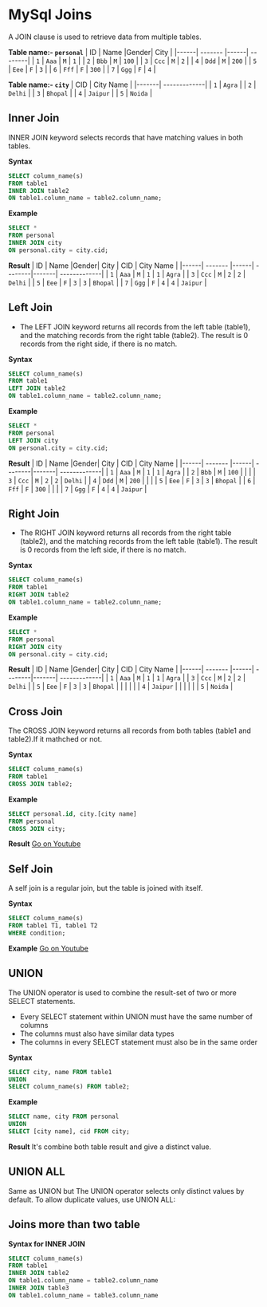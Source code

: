 # MySql Joins
A JOIN clause is used to retrieve data from multiple tables.

**Table name:- `personal`**
|  ID  |   Name  |Gender|   City  | 
|------| ------- |------| --------|
| `1`  |  `Aaa`  |  `M`	|  `1`    |
| `2`  | `Bbb`   |  `M`	|  `100`  |
| `3`  | `Ccc`   |  `M`	|  `2`    |
| `4`  |  `Ddd`  |  `M`	|  `200`  |
| `5`  |  `Eee`  |  `F`	|  `3`    |
| `6`  | `Fff`   |  `F`	|  `300`  |
| `7`  | `Ggg`   |  `F`	|  `4`    |

**Table name:- `city`**
|  CID  |   City Name  | 
|-------| -------------|
| `1`	|  `Agra`      |
| `2`	|  `Delhi`     |
| `3`	|  `Bhopal`    |
| `4`	|  `Jaipur`    |
| `5`	|  `Noida`     |

## Inner Join
INNER JOIN keyword selects records that have matching values in both tables.

**Syntax**
```sql
SELECT column_name(s)
FROM table1
INNER JOIN table2
ON table1.column_name = table2.column_name;
```
**Example**
```sql
SELECT *
FROM personal
INNER JOIN city
ON personal.city = city.cid;
```
**Result**
|  ID  |   Name  |Gender|   City  |   CID |   City Name  |
|------| ------- |------| --------|-------| -------------|
| `1`  |  `Aaa`  |  `M`	|  `1`    | `1`   |  `Agra`      |
| `3`  | `Ccc`   |  `M`	|  `2`    | `2`	  |  `Delhi`     |
| `5`  |  `Eee`  |  `F`	|  `3`    | `3`   |  `Bhopal`    |
| `7`  | `Ggg`   |  `F`	|  `4`    | `4`	  |  `Jaipur`    |

## Left Join
- The LEFT JOIN keyword returns all records from the left table (table1), and the matching records from the right table (table2). The result is 0 records from the right side, if there is no match.

**Syntax**
```sql
SELECT column_name(s)
FROM table1
LEFT JOIN table2
ON table1.column_name = table2.column_name;
```
**Example**
```sql
SELECT *
FROM personal
LEFT JOIN city
ON personal.city = city.cid;
```
**Result**
|  ID  |   Name  |Gender|   City  |   CID |   City Name  |
|------| ------- |------| --------|-------| -------------|
| `1`  |  `Aaa`  |  `M`	|  `1`    | `1`   |  `Agra`      |
| `2`  | `Bbb`   |  `M`	|  `100`  |       |              |
| `3`  | `Ccc`   |  `M`	|  `2`    | `2`	  |  `Delhi`     |
| `4`  |  `Ddd`  |  `M`	|  `200`  |       |              |
| `5`  |  `Eee`  |  `F`	|  `3`    | `3`   |  `Bhopal`    |
| `6`  | `Fff`   |  `F`	|  `300`  |       |              |
| `7`  | `Ggg`   |  `F`	|  `4`    | `4`	  |  `Jaipur`    |

## Right Join
- The RIGHT JOIN keyword returns all records from the right table (table2), and the matching records from the left table (table1). The result is 0 records from the left side, if there is no match.

**Syntax**
```sql
SELECT column_name(s)
FROM table1
RIGHT JOIN table2
ON table1.column_name = table2.column_name;
```
**Example**
```sql
SELECT *
FROM personal
RIGHT JOIN city
ON personal.city = city.cid;
```
**Result**
|  ID  |   Name  |Gender|   City  |   CID |   City Name  |
|------| ------- |------| --------|-------| -------------|
| `1`  |  `Aaa`  |  `M`	|  `1`    | `1`   |  `Agra`      |
| `3`  | `Ccc`   |  `M`	|  `2`    | `2`   |  `Delhi`     |
| `5`  | `Eee`   |  `F`	|  `3`    | `3`	  |  `Bhopal`    |
|      |         |  	|         | `4`   |  `Jaipur`    |
|      |         |  	|         | `5`   |  `Noida`     |

## Cross Join
The CROSS JOIN keyword returns all records from both tables (table1 and table2).If it mathched or not.

**Syntax**
```sql
SELECT column_name(s)
FROM table1
CROSS JOIN table2;
```
**Example**
```sql
SELECT personal.id, city.[city name]
FROM personal
CROSS JOIN city;
```
**Result**
[Go on Youtube](https://youtu.be/M0VICJpq_jA?si=A2zyt3MpzSVTdCDo)

## Self Join
A self join is a regular join, but the table is joined with itself.

**Syntax**
```sql
SELECT column_name(s)
FROM table1 T1, table1 T2
WHERE condition;
```
**Example**
[Go on Youtube](https://youtu.be/6DQpvfdj6EE?si=sJwOPbXQ8YLmAWKg)

## UNION
The UNION operator is used to combine the result-set of two or more SELECT statements.

- Every SELECT statement within UNION must have the same number of columns
- The columns must also have similar data types
- The columns in every SELECT statement must also be in the same order

**Syntax**
```sql
SELECT city, name FROM table1
UNION
SELECT column_name(s) FROM table2;
```

**Example**
```sql
SELECT name, city FROM personal
UNION
SELECT [city name], cid FROM city;
```
**Result**
It's combine both table result and give a distinct value.

## UNION ALL
Same as UNION but The UNION operator selects only distinct values by default. To allow duplicate values, use UNION ALL:

## Joins more than two table

**Syntax for INNER JOIN**
```sql
SELECT column_name(s)
FROM table1
INNER JOIN table2
ON table1.column_name = table2.column_name
INNER JOIN table3
ON table1.column_name = table3.column_name
```